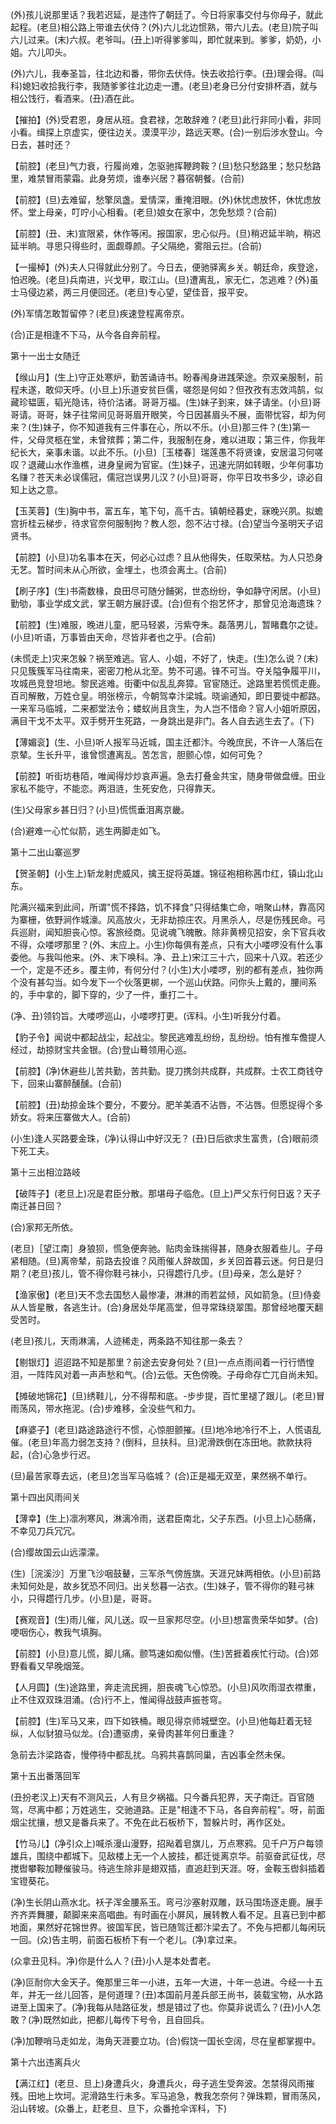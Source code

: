<!-- { "loadSidebar": true } -->
(外)孩儿说那里话？我若迟延，是违忤了朝廷了。今日将家事交付与你母子，就此起程。(老旦)相公路上带谁去伏侍？(外)六儿北边惯熟，带六儿去。(老旦)院子叫六儿过来。(末)六叔。老爷叫。(丑上)听得爹爹叫，即忙就来到。爹爹，奶奶，小姐。六儿叩头。

(外)六儿，我奉圣旨，往北边和番，带你去伏侍。快去收拾行李。(丑)理会得。(叫科)媳妇收拾我行李，我随爹爹往北边走一遭。(老旦)老身已分付安排杯酒，就与相公饯行，看酒来。(丑)酒在此。

【摧拍】(外)受君恩，身居从班。食君禄，怎敢辞难？(老旦)此行非同小看，非同小看。缉探上京虚实，便往边关。漠漠平沙，路远天寒。(合)一别后涉水登山。今日去，甚时还？

【前腔】(老旦)气力衰，行履尚难，怎驱驰挥鞭跨鞍？(旦)愁只愁路里；愁只愁路里，难禁冒雨蒙霜。此身劳烦，谁奉兴居？暮宿朝餐。(合前)

【前腔】(旦)去难留，愁擎凤盏。爱情深，重掩泪眼。(外)休忧虑放怀，休忧虑放怀。堂上母亲，叮咛小心相看。(老旦)娘女在家中，怎免愁烦？(合前)

【前腔】(丑、末)宣限紧，休作等闲。报国家，忠心似丹。(旦)稍迟延半晌，稍迟延半晌。寻思只得些时，面觑尊颜。子父隔绝，雾阻云拦。(合前)

【一撮棹】(外)夫人只得就此分别了。今日去，便驰驿离乡关。朝廷命，疾登途，怕迟晚。(老旦)兵南进，兴戈甲，取江山。(旦)遭离乱，家无仁，怎逃难？(外)虽士马侵边紧，两三月便回还。(老旦)专心望，望佳音，报平安。

(外)军情怎敢暂留停？(老旦)疾速登程离帝京。

(合)正是相逢不下马，从今各自奔前程。

第十一出士女随迁

【缑山月】(生上)守正处寒炉，勤苦诵诗书。盼春闱身进践荣途。奈双亲服制，前程未遂，敢仰天呼。(小旦上)乐道安贫巨儒，嗟怨是何如？但孜孜有志效鸿鹄，似藏珍韫匮，韬光隐讳，待价沽诸。哥哥万福。(生)妹子到来，妹子请坐。(小旦)哥哥请。哥哥，妹子往常间见哥哥眉开眼笑，今日因甚眉头不展，面带忧容，却为何来？(生)妹子，你不知道我有三件事在心，所以不乐。(小旦)那三件？(生)第一件，父母灵柩在堂，未曾殡葬；第二件，我服制在身，难以进取；第三件，你我年纪长大，亲事未谐。以此不乐。(小旦)［玉楼春］瑞莲愚不将贤谏，安居温习何嗟叹？退藏山水作渔樵，进身皇阙为官宦。(生)妹子，迅速光阴如转眼，少年何事功名赚？苍天未必误儒冠，儒冠岂误男儿汉？(小旦)哥哥，你平日攻书多少，谅必自知上达之意。

【玉芙蓉】(生)胸中书，富五车，笔下句，高千古。镇朝经暮史，寐晚兴夙。拟蟾宫折桂云梯步，待求官奈何服制拘？教人怨，怨不沾寸禄。(合)望当今圣明天子诏贤书。

【前腔】(小旦)功名事本在天，何必心过虑？且从他得失，任取荣枯。为人只恐身无艺。暂时间未从心所欲，金埋土，也须会离土。(合前)

【刷子序】(生)书斋数椽，良田尽可随分餔粥，世态纷纷，争如静守闲居。(小旦)勤劬，事业学成文武，掌王朝方展訏谟。(合)但有个抱艺怀才，那曾见沧海遗珠？

【前腔】(生)难服，晚进儿童，肥马轻裘，污紫夺朱。磊落男儿，暂睹蠢尔之徒。(小旦)听语，万事皆由天命，尽皆非者也之乎。(合前)

(未慌走上)灾来怎躲？祸至难逃。官人、小姐，不好了，快走。(生)怎么说？(末)只见簇簇军马往南来，密密刀枪从北至。势不可遏。锋不可当。夺关隘争履平川，攻城邑竞登坦地。黎民逃难。街衢中似乱乱奔獐。官宦随迁。途路里若慌慌走鹿。百司解散，万姓仓皇。明张榜示，今朝驾幸汴梁城。晓谕通知，即日要徙中都路。一来军马临城，二来都堂法令；蝼蚁尚且贪生，为人岂不惜命？官人小姐听原因，满目干戈不太平。双手劈开生死路，一身跳出是非门。各人自去逃生去了。(下)

【薄媚衮】(生、小旦)听人报军马近城，国主迁都汴。今晚庶民，不许一人落后在京辇。生长升平，谁曾惯遭离乱。苦怎言，胆颤心惊，如何可免？

【前腔】听街坊巷陌，唯闻得炒炒哀声遍。急去打叠金共宝，随身带做盘缠。田业家私不能守，不能恋。两泪涟，生死安危，只得靠天。

(生)父母家乡甚日归？(小旦)慌慌垂泪离京畿。

(合)避难一心忙似箭，逃生两脚走如飞。

第十二出山寨巡罗

【贺圣朝】(小生上)斩龙射虎威风，擒王捉将英雄。锦征袍相称茜巾红，镇山北山东。

陀满兴福来到此间，所谓"慌不择路，饥不择食"只得结集亡命，哨聚山林，靠高冈为寨栅，依野涧作城濠。风高放火，无非劫掠庄农。月黑杀人，尽是伤残民命。弓兵巡尉，闻知胆丧心惊。客旅经商。见说魂飞魄散。除非黄榜见招安，余下官兵收不得，众喽啰那里？(外、末应上。小生)你每俱有差点，只有大小喽啰没有什么事委他。与我叫他来。(外、末下唤科。净、丑上)宋江三十六，回来十八双。若还少一个，定是不还乡。覆主帅，有何分付？(小生)大小喽啰，别的都有差点，独你两个没有甚勾当。如今发下一个伙落更梆，一个巡山伏路。问你头上戴的，腰间系的，手中拿的，脚下穿的，少了一件，重打二十。

(净、丑)领钧旨。大喽啰巡山，小喽啰打更。(诨科。小生)听我分付着。

【豹子令】闻说中都起战尘，起战尘。黎民逃难乱纷纷，乱纷纷。怕有推车儋提人经过，劫掠财宝共金银。(合)登山蓦领用心巡。

【前腔】(净)休避些儿苦共勤，苦共勤。提刀携剑共成群，共成群。士农工商钱夺下，回来山寨醉醺醺。(合前)

【前腔】(丑)劫掠金珠个要分，不要分。肥羊美酒不沾唇，不沾唇。但愿捉得个多娇女。将来压寨做大人。(合前)

(小生)逢人买路要金珠，(净)认得山中好汉无？
(丑)日后欲求生富贵，(合)眼前须下死工夫。

第十三出相泣路岐

【破阵子】(老旦上)况是君臣分散。那堪母子临危。(旦上)严父东行何日返？天子南迁甚日回？

(合)家邦无所依。

(老旦)［望江南］身狼狈，慌急便奔驰。贴肉金珠揣得甚，随身衣服着些儿。子母紧相随。(旦)离帝辇，前路去投谁？风雨催人辞故国，乡关回首暮云迷。何日是归期？(老旦)孩儿，管不得你鞋弓袜小，只得趱行几步。(旦)母亲，怎么是好？

【渔家傲】(老旦)天不念去国愁人最惨凄，淋淋的雨若盆倾，风如箭急。(旦)侍妾从人皆星散，各逃生计。(合)身居处华尾高堂，但寻常珠绕翠围。那曾经地覆天翻受苦时。

(老旦)孩儿，天雨淋漓，人迹稀走，两条路不知往那一条去？

【剔银灯】迢迢路不知是那里？前途去安身何处？(旦)一点点雨间着一行行恓惶泪，一阵阵风对着一声声愁和气。(合)云低。天色傍晚。子母命存亡兀自尚未知。

【摊破地锦花】(旦)绣鞋儿，分不得帮和底。-步步提，百忙里褪了跟儿。(老旦)冒雨荡风，带水拖泥。(合)步难移，全没些气和力。

【麻婆子】(老旦)路途路途行不惯，心惊胆颤摧。(旦)地冷地冷行不上，人慌语乱催。(老旦)年高力弱怎支持？(倒科，旦扶科。旦)泥滑跌倒在冻田地。款款扶将起，(合)心急步行迟。

(旦)最苦家尊去远，(老旦)怎当军马临城？
(合)正是福无双至，果然祸不单行。

第十四出风雨间关

【薄幸】(生上)凛冽寒风，淋漓冷雨，送君臣南北，父子东西。(小旦上)心肠痛，不幸见刀兵冗冗。

(合)缨故国云山远濛濛。

(生)［浣溪沙］万里飞沙咽鼓鼙，三军杀气傍旌旗。天涯兄妹两相依。(小旦)前路未知何处是，故乡犹恐不同归。出关愁暮一沾衣。(生)妹子，管不得你的鞋弓袜小，只得趱行几步。(小旦)是，哥哥。

【赛观音】(生)雨儿催，风儿送。叹一旦家邦尽空。(小旦)想富贵荣华如梦。(合)哽咽伤心，教我气填胸。

【前腔】(小旦)意儿慌，脚儿痛。颤笃速如痴似懵。(生)苦捱着疾忙行动。(合)郊野看看又早晚烟笼。

【人月圆】(生)途路里，奔走流民拥，胆丧魂飞心惊恐。(小旦)风吹雨湿衣襟重，止不住双双珠泪涌。(合)行不上，惟闻得战鼓声振苍穹。

【前腔】(生)军马又来，四下如铁桶。眼见得京师城壁空。(小旦)他每赶着无轻纵，人似豺狼马似龙。(合)遭驱虏，亲骨肉甚年何日重逢？

急前去汴梁路杳，慢停待中都乱扰。乌鸦共喜鹊同巢，吉凶事全然未保。

第十五出番落回军

(丑扮老汉上)天有不测风云，人有旦夕祸福。只今番兵犯界，天子南迁。百官随驾，尽离中都；万姓逃生，交驰道路。正是"相逢不下马，各自奔前程"。呀，前面烟尘扰攘，想又是番兵来了。不免在此石板桥下，暂躲片时，再作区处。

【竹马儿】(净引众上)喊杀漫山漫野，招飐着皂旗儿，万点寒鸦。见千户万户每领雄兵，围绕中都城下。见敌楼上无一个人披挂，都迁徙离京华。前驱奋武征伐，尽搅辔攀鞍加鞭催骏马。待逃生除非是翅双插，直追赶到天涯。呀，金鞍玉辔斜插着宝镫葵花。

(净)生长阴山燕水北。袄子浑金腰系玉。弯弓沙塞射双雕，跃马围场逐走鹿。展手齐齐弄舞腰，颠脚来来高唱曲。有时画在小屏风，展转教人看不足。且喜已到中都地面，果然好花锦世界。彼国军民，皆已随驾迁都汴梁去了。不免与把都儿每闲玩一回。(众)告主明，前面石板桥下有一个老儿。(净)拿过来。

(众拿丑见科。净)你是什么人？(丑)小人是本处耆老。

(净)叵耐你大金天子。俺那里三年一小进，五年一大进，十年一总进。今经一十五年，并无一丝儿回答，是何道理？(丑)本国前月差兵部王尚书，装载宝物，从水路进至上国来了。(净)我每从陆路征发，想是错过了也。你莫非说谎么？(丑)小人怎敢？(净)既然如此，把都儿每传下号令，且自回兵。

(净)加鞭哨马走如龙，海角天涯要立功。(合)假饶一国长空阔，尽在皇都掌握中。

第十六出违离兵火

【满江红】(老旦、旦上)身遭兵火，身遭兵火，母子逃生受奔波。怎禁得风雨摧残。田地上坎坷。泥滑路生行未多。军马追急，教我怎奈何？弹珠颗，冒雨荡风，沿山转坡。(众番上，赶老旦、旦下，众番抢伞诨科，下)


